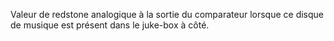 Valeur de redstone analogique à la sortie du comparateur lorsque ce disque de musique est présent dans le juke-box à côté.